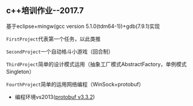 ## c++培训作业--2017.7

基于eclipse+mingw(gcc version 5.1.0(tdm64-1))+gdb(7.9.1)实现

`FirstProject`代表第一个任务，以此类推

`SecondProject`一个自动格斗小游戏（回合制）

`ThirdProject`简单的设计模式运用（抽象工厂模式AbstractFactory，单例模式Singleton）

`FourthProject`简单的运用网络编程（WinSock+protobuf）

- 编程环境vs2013([protobuf v3.3.2](https://github.com/google/protobuf/tags))